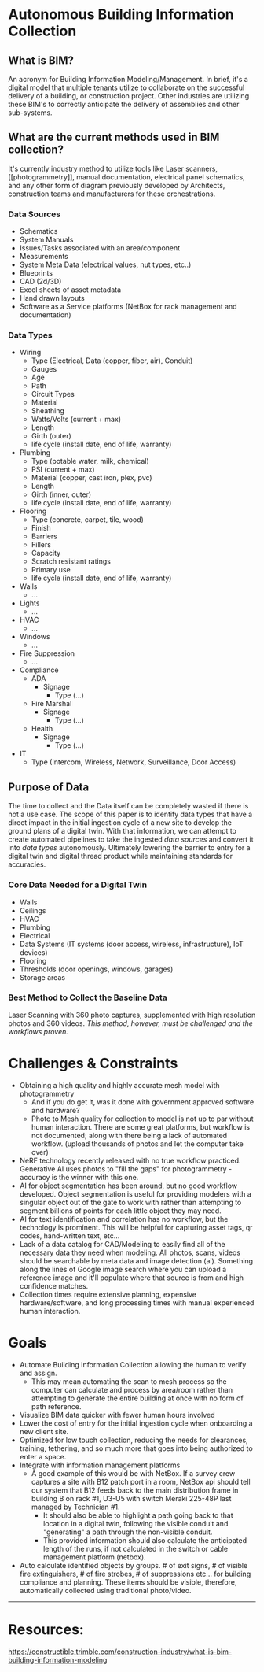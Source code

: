# Autonomous Building Information Collection

## What is BIM?
An acronym for Building Information Modeling/Management. In brief, it's a digital model that multiple tenants utilize to collaborate on the successful delivery of a building, or construction project. Other industries are utilizing these BIM's to correctly anticipate the delivery of assemblies and other sub-systems. 

## What are the current methods used in BIM collection? 
It's currently industry method to utilize tools like Laser scanners, [[photogrammetry]], manual documentation, electrical panel schematics, and any other form of diagram previously developed by Architects, construction teams and manufacturers for these orchestrations. 

### Data Sources
- Schematics
- System Manuals
- Issues/Tasks associated with an area/component
- Measurements
- System Meta Data (electrical values, nut types, etc..)
- Blueprints
- CAD (2d/3D)
- Excel sheets of asset metadata
- Hand drawn layouts
- Software as a Service platforms (NetBox for rack management and documentation)

### Data Types
- Wiring
  - Type (Electrical, Data (copper, fiber, air), Conduit)
  - Gauges
  - Age
  - Path
  - Circuit Types
  - Material
  - Sheathing 
  - Watts/Volts (current + max)
  - Length
  - Girth (outer)
  - life cycle (install date, end of life, warranty)
- Plumbing
  - Type (potable water, milk, chemical)
  - PSI (current + max)
  - Material (copper, cast iron, plex, pvc)
  - Length
  - Girth (inner, outer)
  - life cycle (install date, end of life, warranty)
- Flooring
  - Type (concrete, carpet, tile, wood)
  - Finish
  - Barriers
  - Fillers
  - Capacity
  - Scratch resistant ratings
  - Primary use
  - life cycle (install date, end of life, warranty)
- Walls
  - ...
- Lights
  - ...
- HVAC
  - ...
- Windows
  - ...
- Fire Suppression
  - ...
- Compliance
  - ADA
    - Signage
      - Type (...)
  - Fire Marshal 
    - Signage 
      - Type (...)
  - Health
    - Signage
      - Type (...)
- IT
  - Type (Intercom, Wireless, Network, Surveillance, Door Access)






## Purpose of Data
The time to collect and the Data itself can be completely wasted if there is not a use case. The scope of this paper is to identify data types that have a direct impact in the initial ingestion cycle of a new site to develop the ground plans of a digital twin. With that information, we can attempt to create automated pipelines to take the ingested *data sources* and convert it into *data types* autonomously. Ultimately lowering the barrier to entry for a digital twin and digital thread product while maintaining standards for accuracies. 

### Core Data Needed for a Digital Twin
- Walls
- Ceilings
- HVAC
- Plumbing
- Electrical
- Data Systems (IT systems (door access, wireless, infrastructure), IoT devices)
- Flooring
- Thresholds (door openings, windows, garages)
- Storage areas

### Best Method to Collect the Baseline Data
Laser Scanning with 360 photo captures, supplemented with high resolution photos and 360 videos. *This method, however, must be challenged and the workflows proven.*

# Challenges & Constraints
- Obtaining a high quality and highly accurate mesh model with photogrammetry
  - And if you do get it, was it done with government approved software and hardware? 
  - Photo to Mesh quality for collection to model is not up to par without human interaction. There are some great platforms, but workflow is not documented; along with there being a lack of automated workflow. (upload thousands of photos and let the computer take over)
- NeRF technology recently released with no true workflow practiced. Generative AI uses photos to "fill the gaps" for photogrammetry - accuracy is the winner with this one. 
- AI for object segmentation has been around, but no good workflow developed. Object segmentation is useful for providing modelers with a singular object out of the gate to work with rather than attempting to segment billions of points for each little object they may need. 
- AI for text identification and correlation has no workflow, but the technology is prominent. This will be helpful for capturing asset tags, qr codes, hand-written text, etc...
- Lack of a data catalog for CAD/Modeling to easily find all of the necessary data they need when modeling. All photos, scans, videos should be searchable by meta data and image detection (ai). Something along the lines of Google image search where you can upload a reference image and it'll populate where that source is from and high confidence matches. 
- Collection times require extensive planning, expensive hardware/software, and long processing times with manual experienced human interaction. 

# Goals
- Automate Building Information Collection allowing the human to verify and assign. 
  - This may mean automating the scan to mesh process so the computer can calculate and process by area/room rather than attempting to generate the entire building at once with no form of path reference. 
- Visualize BIM data quicker with fewer human hours involved
- Lower the cost of entry for the initial ingestion cycle when onboarding a new client site. 
- Optimized for low touch collection, reducing the needs for clearances, training, tethering, and so much more that goes into being authorized to enter a space. 
- Integrate with information management platforms 
  - A good example of this would be with NetBox. If a survey crew captures a site with B12 patch port in a room, NetBox api should tell our system that B12 feeds back to the main distribution frame in building B on rack #1, U3-U5 with switch Meraki 225-48P last managed by Technician #1. 
    - It should also be able to highlight a path going back to that location in a digital twin, following the visible conduit and "generating" a path through the non-visible conduit. 
    - This provided information should also calculate the anticipated length of the runs, if not calculated in the switch or cable management platform (netbox). 
- Auto calculate identified objects by groups. # of exit signs, # of visible fire extinguishers, # of fire strobes, # of suppressions etc... for building compliance and planning. These items should be visible, therefore, automatically collected using traditional photo/video. 


--- 

# Resources: 
https://constructible.trimble.com/construction-industry/what-is-bim-building-information-modeling 

